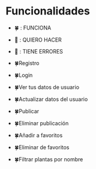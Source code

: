 # Funcionalidades

- 🍀 : FUNCIONA
- 🥀 : QUIERO HACER
- 🍁 : TIENE ERRORES

- 🍀Registro
- 🍀Login
- 🍀Ver tus datos de usuario
- 🍀Actualizar datos del usuario
- 🍀Publicar
- 🍀Eliminar publicación
- 🍀Añadir a favoritos
- 🍀Eliminar de favoritos
- 🍀Filtrar plantas por nombre
